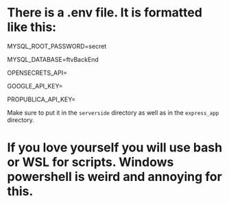 # There is a .env file. It is formatted like this: 
MYSQL_ROOT_PASSWORD=secret

MYSQL_DATABASE=ftvBackEnd

OPENSECRETS_API=

GOOGLE_API_KEY=

PROPUBLICA_API_KEY=

Make sure to put it in the `serverside` directory as well as in the `express_app` directory.
# If you love yourself you will use bash or WSL for scripts. Windows powershell is weird and annoying for this. 